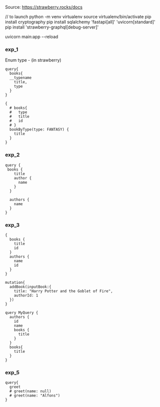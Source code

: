 Source: https://strawberry.rocks/docs

// to launch
python -m venv virtualenv
source virtualenv/bin/activate
pip install cryptography
pip install sqlalchemy 'fastapi[all]' 'uvicorn[standard]'
pip install 'strawberry-graphql[debug-server]'

<!-- strawberry server schema -->

uvicorn main:app --reload

### exp_1

Enum type - (in strawberry)

```
query{
  books{
  __typename
    title,
    type
  }
}

{
  # books{
  #   type
  #   title
  #   id
  # }
  bookByType(type: FANTASY) {
    title
  }
}
```

### exp_2

```
query {
 books {
    title
    author {
      name
    }
  }

  authors {
    name
  }
}
```

### exp_3

```
{
  books {
    title
    id
  }
  authors {
    name
    id
  }
}

mutation{
  addBook(inputBook:{
    title: "Harry Potter and the Goblet of Fire",
    authorId: 1
  })
}

query MyQuery {
  authors {
    id
    name
    books {
      title
    }
  }
  books{
    title
  }
}
```

### exp_5

```
query{
  greet
  # greet(name: null)
  # greet(name: "Alfons")
}
```
